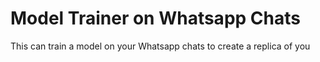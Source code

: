 # Model Trainer on Whatsapp Chats
 This can train a model on your Whatsapp chats to create a replica of you
